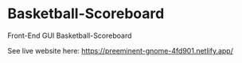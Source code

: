 # Basketball-Scoreboard
 Front-End GUI Basketball-Scoreboard

See live website here: https://preeminent-gnome-4fd901.netlify.app/
